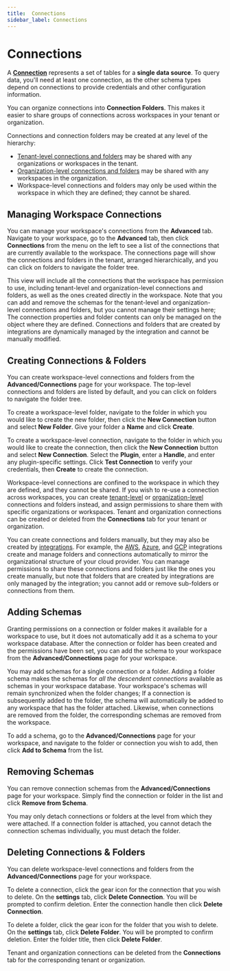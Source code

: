 ```yaml
---
title:  Connections
sidebar_label: Connections
---
```


# Connections

A **[Connection](https://steampipe.io/docs/managing/connections)** represents a set of tables for a **single data source**.  To query data, you'll need at least one connection, as the other schema types depend on connections to provide credentials and other configuration information.

You can organize connections into **Connection Folders**. This makes it easier to share groups of connections across workspaces in your tenant or organization.

Connections and connection folders may be created at any level of the hierarchy:
- [Tenant-level connections and folders](/pipes/docs/tenants/connections) may be shared with any organizations or workspaces in the tenant.
- [Organization-level connections and folders](/pipes/docs/org-connections) may be shared with any workspaces in the organization.
- Workspace-level connections and folders may only be used within the workspace in which they are defined; they cannot be shared.



## Managing Workspace Connections

You can manage your workspace's connections from the **Advanced** tab.  Navigate to your workspace, go to the **Advanced** tab, then click **Connections** from the menu on the left to see a list of the connections that are currently available to the workspace.   The connections page will show the connections and folders in the tenant, arranged hierarchically, and you can click on folders to navigate the folder tree.   

This view will include all the connections that the workspace has permission to use, including tenant-level and organization-level connections and folders, as well as the ones created directly in the workspace. Note that you can add and remove the schemas for the tenant-level and organization-level connections and folders, but you cannot manage their settings here;  The connection properties and folder contents can only be managed on the object where they are defined.  Connections and folders that are created by integrations are dynamically managed by the integration and cannot be manually modified.


## Creating Connections & Folders

You can create workspace-level connections and folders from the **Advanced/Connections** page for your workspace.   The top-level connections and folders are listed by default, and you can click on folders to navigate the folder tree.

To create a workspace-level folder, navigate to the folder in which you would like to create the new folder, then click the **New Connection** button and select **New Folder**.  Give your folder a **Name** and click **Create**.

To create a workspace-level connection, navigate to the folder in which you would like to create the connection, then click the **New Connection** button and select **New Connection**.  Select the **Plugin**, enter a **Handle**, and enter any plugin-specific settings.  Click **Test Connection** to verify your credentials, then **Create** to create the connection.

Workspace-level connections are confined to the workspace in which they are defined, and they cannot be shared.  If you wish to re-use a connection across workspaces, you can create [tenant-level](/pipes/docs/tenants/connections.md) or [organization-level](/pipes/docs/org-connections.md) connections and folders instead, and assign permissions to share them with specific organizations or workspaces.  Tenant and organization connections can be created or deleted from the **Connections** tab for your tenant or organization.
 

You can create connections and folders manually, but they may also be created by [integrations](/pipes/docs/integrations/).  For example, the [AWS](/pipes/docs/integrations/aws), [Azure](/pipes/docs/integrations/azure), and [GCP](/pipes/docs/integrations/gcp) integrations create and manage folders and connections automatically to mirror the organizational structure of your cloud provider.  You can manage permissions to share these connections and folders just like the ones you create manually, but note that folders that are created by integrations are only managed by the integration; you cannot add or remove sub-folders or connections from them.


## Adding Schemas

Granting permissions on a connection or folder makes it available for a workspace to use, but it does not automatically add it as a schema to your workspace database.   After the connection or folder has been created and the permissions have been set, you can add the schema to your workspace from the **Advanced/Connections** page for your workspace. 

You may add schemas for a single connection or a folder.  Adding a folder schema makes the schemas for *all the descendent connections* available as schemas in your workspace database.  Your workspace's schemas will remain synchronized when the folder changes;  If a connection is subsequently added to the folder, the schema will automatically be added to any workspace that has the folder attached.  Likewise, when connections are removed from the folder, the corresponding schemas are removed from the workspace.

To add a schema, go to the **Advanced/Connections** page for your workspace, and navigate to the folder or connection you wish to add, then click **Add to Schema** from the list.



## Removing Schemas
You can remove connection schemas from the **Advanced/Connections** page for your workspace.  Simply find the connection or folder in the list and click **Remove from Schema**.

You may only detach connections or folders at the level from which they were attached.  If a connection folder is attached, you cannot detach the connection schemas individually, you must detach the folder.


## Deleting Connections & Folders
You can delete workspace-level connections and folders from the **Advanced/Connections** page for your workspace.  

To delete a connection, click the gear icon for the connection that you wish to delete.  On the **settings** tab, click  **Delete Connection**.  You will be prompted to confirm deletion. Enter the connection handle then click **Delete Connection**.

To delete a folder, click the gear icon for the folder that you wish to delete.  On the **settings** tab, click **Delete Folder**.  You will be prompted to confirm deletion. Enter the folder title, then click **Delete Folder**.

Tenant and organization connections can be deleted from the **Connections** tab for the corresponding tenant or organization.